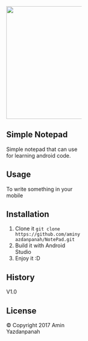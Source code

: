 <div>
<div style="width: 200px" width: 300px>
<img src="http://www.aminyazdanpanah.com/public/images/Notepad.gif" width="300px">

## Simple Notepad
Simple notepad that can use for learning android code.
## Usage
To write something in your mobile
## Installation
1. Clone it `git clone https://github.com/aminyazdanpanah/NotePad.git`
2. Build it with Android Studio
3. Enjoy it :D
## History
V1.0
## License
© Copyright 2017 Amin Yazdanpanah
</div>
</div>
